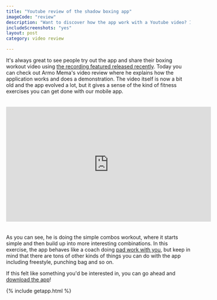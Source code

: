 ```yaml
---
title: "Youtube review of the shadow boxing app"
imageCode: "review"
description: "Want to discover how the app work with a Youtube video? I have good news for you, Armo Mema fitness just released his review and  workout with the app"
includeScreenshots: "yes"
layout: post
category: video review

---
```


It's always great to see people try out the app and share their boxing workout video using [the recording featured released recently](/new-simple-combo-punching-bag/). Today you can check out Armo Mema's video review where he explains how the application works and does a demonstration. The video itself is now a bit old and the app evolved a lot, but it gives a sense of the kind of fitness exercises you can get done with our mobile app.

<iframe width="560" height="315" src="https://www.youtube.com/embed/PAj6rwaPOsU" frameborder="0" allow="accelerometer; autoplay; clipboard-write; encrypted-media; gyroscope; picture-in-picture" allowfullscreen style="margin: 20px 0px;"></iframe>

As you can see, he is doing the simple combos workout, where it starts simple and then build up into more interesting combinations. In this exercise, the app behaves like a coach doing [pad work with you](/pad-work-boxing-reflexes/), but keep in mind that there are tons of other kinds of things you can do with the app including freestyle, punching bag and so on.

If this felt like something you'd be interested in, you can go ahead and [download the app](/)!

{% include getapp.html %}





